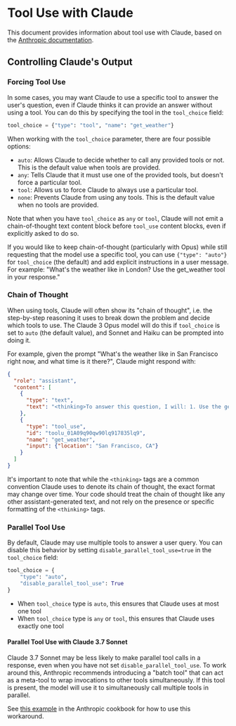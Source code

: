 # Tool Use with Claude

This document provides information about tool use with Claude, based on the [Anthropic documentation](https://docs.anthropic.com/en/docs/build-with-claude/tool-use/overview).

## Controlling Claude's Output

### Forcing Tool Use

In some cases, you may want Claude to use a specific tool to answer the user's question, even if Claude thinks it can provide an answer without using a tool. You can do this by specifying the tool in the `tool_choice` field:

```python
tool_choice = {"type": "tool", "name": "get_weather"}
```

When working with the `tool_choice` parameter, there are four possible options:
- `auto`: Allows Claude to decide whether to call any provided tools or not. This is the default value when tools are provided.
- `any`: Tells Claude that it must use one of the provided tools, but doesn't force a particular tool.
- `tool`: Allows us to force Claude to always use a particular tool.
- `none`: Prevents Claude from using any tools. This is the default value when no tools are provided.

Note that when you have `tool_choice` as `any` or `tool`, Claude will not emit a chain-of-thought text content block before `tool_use` content blocks, even if explicitly asked to do so.

If you would like to keep chain-of-thought (particularly with Opus) while still requesting that the model use a specific tool, you can use `{"type": "auto"}` for `tool_choice` (the default) and add explicit instructions in a user message. For example: "What's the weather like in London? Use the get_weather tool in your response."

### Chain of Thought

When using tools, Claude will often show its "chain of thought", i.e. the step-by-step reasoning it uses to break down the problem and decide which tools to use. The Claude 3 Opus model will do this if `tool_choice` is set to `auto` (the default value), and Sonnet and Haiku can be prompted into doing it.

For example, given the prompt "What's the weather like in San Francisco right now, and what time is it there?", Claude might respond with:

```json
{
  "role": "assistant",
  "content": [
    {
      "type": "text",
      "text": "<thinking>To answer this question, I will: 1. Use the get_weather tool to get the current weather in San Francisco. 2. Use the get_time tool to get the current time in the America/Los_Angeles timezone, which covers San Francisco, CA.</thinking>"
    },
    {
      "type": "tool_use",
      "id": "toolu_01A09q90qw90lq917835lq9",
      "name": "get_weather",
      "input": {"location": "San Francisco, CA"}
    }
  ]
}
```

It's important to note that while the `<thinking>` tags are a common convention Claude uses to denote its chain of thought, the exact format may change over time. Your code should treat the chain of thought like any other assistant-generated text, and not rely on the presence or specific formatting of the `<thinking>` tags.

### Parallel Tool Use

By default, Claude may use multiple tools to answer a user query. You can disable this behavior by setting `disable_parallel_tool_use=true` in the `tool_choice` field:

```python
tool_choice = {
    "type": "auto",
    "disable_parallel_tool_use": True
}
```

- When `tool_choice` type is `auto`, this ensures that Claude uses at most one tool
- When `tool_choice` type is `any` or `tool`, this ensures that Claude uses exactly one tool

#### Parallel Tool Use with Claude 3.7 Sonnet

Claude 3.7 Sonnet may be less likely to make parallel tool calls in a response, even when you have not set `disable_parallel_tool_use`. To work around this, Anthropic recommends introducing a "batch tool" that can act as a meta-tool to wrap invocations to other tools simultaneously. If this tool is present, the model will use it to simultaneously call multiple tools in parallel.

See [this example](https://github.com/anthropics/anthropic-cookbook/blob/main/tool_use/parallel_tools_claude_3_7_sonnet.ipynb) in the Anthropic cookbook for how to use this workaround.
